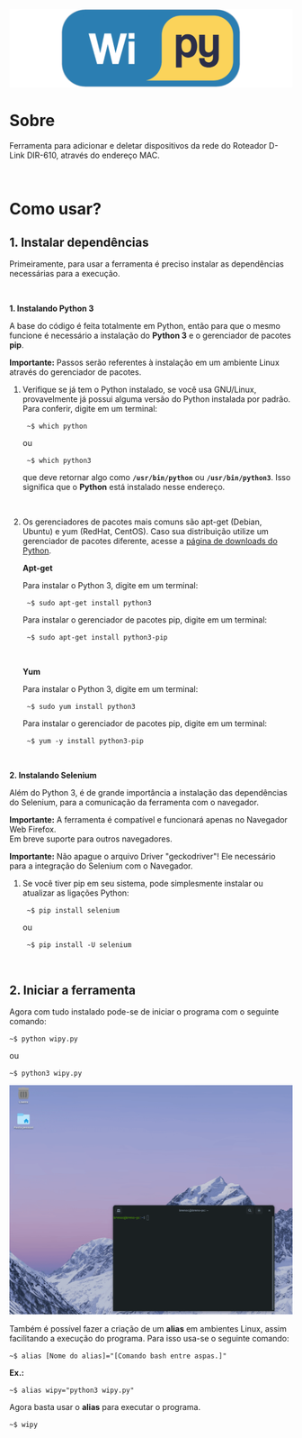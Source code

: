 ![](github/png/wipy-logo.png)

# **Sobre**

Ferramenta para adicionar e deletar dispositivos da rede do Roteador D-Link DIR-610, através do endereço MAC.

<br>

# **Como usar?**

## **1. Instalar dependências**

Primeiramente, para usar a ferramenta é preciso instalar as dependências necessárias para a execução.

<br>

**1. Instalando Python 3**

A base do código é feita totalmente em Python, então para que o mesmo funcione é necessário a instalação do **Python 3** e o gerenciador de pacotes **pip**.

**Importante:** Passos serão referentes à instalação em um ambiente Linux através do gerenciador de pacotes.

1. Verifique se já tem o Python instalado, se você usa GNU/Linux, provavelmente já possui alguma versão do Python instalada por padrão. Para conferir, digite em um terminal:

    	~$ which python

    ou 

    	~$ which python3

    que deve retornar algo como **`/usr/bin/python`** ou **`/usr/bin/python3`**. Isso significa que o **Python** está instalado nesse endereço.

    <br>

2. Os gerenciadores de pacotes mais comuns são apt-get (Debian, Ubuntu) e yum (RedHat, CentOS). Caso sua distribuição utilize um gerenciador de pacotes diferente, acesse a [página de downloads do Python](https://www.python.org/downloads/).
   
   **Apt-get**

    Para instalar o Python 3, digite em um terminal:

    	~$ sudo apt-get install python3

    Para instalar o gerenciador de pacotes pip, digite em um terminal:

    	~$ sudo apt-get install python3-pip

    <br>

    **Yum**

    Para instalar o Python 3, digite em um terminal:

    	~$ sudo yum install python3

    Para instalar o gerenciador de pacotes pip, digite em um terminal:

    	~$ yum -y install python3-pip

<br>

**2. Instalando Selenium**

Além do Python 3, é de grande importância a instalação das dependências do Selenium, para a comunicação da ferramenta com o navegador.

**Importante:** A ferramenta é compatível e funcionará apenas no Navegador Web Firefox.
<br>
Em breve suporte para outros navegadores.
<br>

**Importante:** Não apague o arquivo Driver "geckodriver"!
Ele necessário para a integração do Selenium com o Navegador.
<br>

1. Se você tiver pip em seu sistema, pode simplesmente instalar ou atualizar as ligações Python:

    	~$ pip install selenium

    ou

    	~$ pip install -U selenium

    
    <br>


## **2. Iniciar a ferramenta**

Agora com tudo instalado pode-se de iniciar o programa com o seguinte comando:

	~$ python wipy.py

ou

	~$ python3 wipy.py

![](github/gif/giphy.gif)

Também é possível fazer a criação de um **alias** em ambientes Linux, assim facilitando a execução do programa. Para isso usa-se o seguinte comando:

	~$ alias [Nome do alias]="[Comando bash entre aspas.]"

**Ex.:** 

	~$ alias wipy="python3 wipy.py"

Agora basta usar o **alias** para executar o programa.

	~$ wipy
